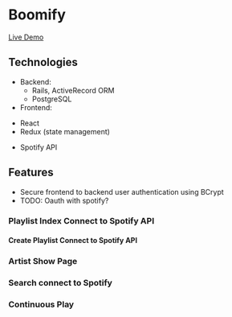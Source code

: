 # Boomify

[Live Demo]()

## Technologies
* Backend: 
  - Rails, ActiveRecord ORM
  - PostgreSQL
* Frontend: 
 - React
 - Redux (state management)

* Spotify API

## Features
* Secure frontend to backend user authentication using BCrypt
* TODO: Oauth with spotify? 

### Playlist Index Connect to Spotify API

#### Create Playlist Connect to Spotify API

### Artist Show Page

### Search connect to Spotify

### Continuous Play
